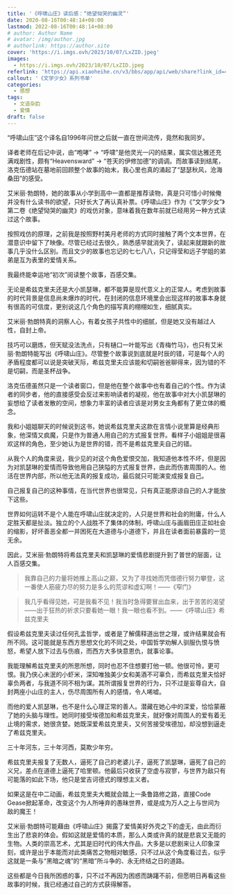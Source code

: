 ```yaml
---
title: '《呼啸山庄》读后感：“绝望恸哭的幽灵”'
date: 2020-08-16T00:48:14+08:00
lastmod: 2022-08-16T00:48:14+08:00
# author: Author Name
# avatar: /img/author.jpg
# authorlink: https://author.site
cover: 'https://i.imgs.ovh/2023/10/07/LxZID.jpeg'
images:
  - https://i.imgs.ovh/2023/10/07/LxZID.jpeg
referlink: 'https://api.xiaoheihe.cn/v3/bbs/app/api/web/share?link_id=49557111'
callout: '《文学少女》系列书单'
categories:
  - 感想
tags:
  - 文语杂韵
  - 爱情
draft: false
---
```


“呼啸山庄”这个译名自1996年问世之后就一直在世间流传，竟然和我同岁。

<!--more-->

译者老师在后记中说，由“咆哮” → “呼啸”是他灵光一闪的结果，属实信达雅还充满戏剧性，颇有“Heavensward” → “苍天的伊修加德”的调调。而故事读到结尾，洛克伍德站在墓地前回顾整个故事的始末，我心里也真的涌起了“瑟瑟秋风，沧海桑田”的感受。

艾米丽·勃朗特，她的故事从小学到高中一直都是推荐读物，真是只可惜小时候俺并没有什么读书的欲望，只好长大了再认真补票。《呼啸山庄》作为《“文学少女”》第二卷《绝望恸哭的幽灵》的戏仿对象，意味着我在数年前就已经用另一种方式读过这个故事。

按照戏仿的原理，之前我是按照野村美月老师的方式同时接触了两个文本世界，在潜意识中留下了映像。尽管已经过去很久，熟悉感早就消失了，读起来就跟新的故事几乎没什么区别。而且文少的故事也忘记的七七八八，只记得莹和远子学姐的弟弟是互为表里的爱情关系。

我最终能幸运地“初次”阅读整个故事，百感交集。

无论是希兹克里夫还是大小凯瑟琳，都不能算是现代意义上的正常人。考虑到故事的时代背景是信息尚未爆炸的时代，在封闭的信息环境里会出现这样的故事本身就有很高的可信度，更别说这几个角色的描写真的栩栩如生，细腻真实。

艾米丽·勃朗特真的洞察人心，有着女孩子共性中的细腻，但是她又没有越过人性，自封上帝。

技巧可以磨炼，但天赋没法洗点，只有樋口一叶能写出《青梅竹马》，也只有艾米丽·勃朗特能写出《呼啸山庄》。尽管整个故事说到底就是时辰的错，可是每个人的矛盾程度都可以说是突破天际，希兹克里夫应该能和切嗣爸爸聊得来，因为错的不是切嗣，而是圣杯战争。

洛克伍德虽然只是一个读者窗口，但是他在整个故事中也有着自己的个性。作为读者的同步者，他的直接感受会反过来影响读者的凝视，他在故事中对大小凯瑟琳的妄想给了读者发散的空间，想象力丰富的读者应该是对男女主角都有了更立体的概念。

我和小姐姐聊天的时候说到这书，她说希兹克里夫这款在言情小说里算是经典形象，他深情又疯魔，只是作为普通人用自己的方式报复世界。看样子小姐姐是很喜欢这样的角色，至少她认为是世界的错，而不是希兹克里夫自己的错。

从我个人的角度来说，我少见的对这个角色爱恨交加，我知道他本性不坏，但是因为对凯瑟琳的爱情而导致他用自己狭隘的方式报复世界，由此而伤害周围的人。他活在世界内部，所以他无法真的报复成功，最后就只可能演变成报复自己。

自己报复自己的这种事情，在当代世界也很常见，只有真正能原谅自己的人才能放下这些。

世界如何运转不是个人能在呼啸山庄就决定的，人只是世界和社会的附庸，什么人定胜天都是扯淡。独立的个人战胜不了集体的体制，呼啸山庄与画眉田庄正如社会的缩影，好坏善恶全都一并困死在大道德与小道德下，并且在读者面前暴露的一览无余。

因此，艾米丽·勃朗特将希兹克里夫和凯瑟琳的爱情悲剧提升到了普世的层面，让人百感交集。

> 我靠自己的力量将她推上高山之巅，又为了寻找她而凭借德行努力攀登，这一番使人筋疲力尽的努力是多么的荒谬和虚幻啊！——《窄门》

> 我几乎看得见她，可是我看不见！我当时急得要冒出血来，出于苦苦的渴望——出于狂热的祈求只要看她一眼！我一眼也看不到。——《呼啸山庄》希兹克里夫

假设希兹克里夫读过任何孔孟哲学，或者是了解儒释道出世之理，或许结果就会有所不同。这可能就是东西方思想文化的不同之处，中国哲学劝解人驯服仇恨与愤怒，希望人放下过去与伤痕，而西方大多快意恩仇，就事论事。

我能理解希兹克里夫的所思所想，同时也忍不住想要打他一顿。他很可怜，更可恨。我乃侠心未泯的小虾米，深知唯独美少女和美酒不可辜负，而希兹克里夫恰好辜负两者，与我道不同不相为谋。其所谓报复世界的行为，只不过是妄尊自大，自封两座小山庄的主人，伤尽周围所有人的感情，令人唏嘘。

而他的爱人凯瑟琳，也不是什么心理正常的善人。潜藏在她心中的深爱，恰恰蒙蔽了她的头脑与理性。她同时接受埃德加和希兹克里夫，就好像对周围人的爱有着无止境的需求，她很贪婪。她既深爱希兹克里夫，又何苦接受埃德加，却没想到逼走了希兹克里夫。

三十年河东，三十年河西，莫欺少年穷。

希兹克里夫报复了无数人，逼死了自己的老婆儿子，逼死了凯瑟琳，逼死了自己的义兄，差点在道德上逼死了哈里顿。他最后只收获了空虚与寂寥，与世界为敌只有可能落的如此下场，他只是堂吉诃德式的理想主义者。

如果这是在中二动画，希兹克里夫大概就会踏上一条鲁路修之路，直接Code Gease掀起革命，改变这个为人所唾弃的愚昧世界，或是成为万人之上与世间为敌的魔王！

艾米丽·勃朗特可能藉由《呼啸山庄》揭露了爱情美好外壳之下的虚无，由此而衍生出了悲哀的体会。假如这就是爱情的本质，那么人类或许真的就是悲哀又无能的生物。人类的崇高艺术，尤其是旧时代的伟大作品，大多是以悲剧来让人印象深刻，或许是出于本能而对此类痛苦之物相对敏感，只不过从这个角度看过去，似乎这就是一条与“黑暗之魂”的“黑暗”所斗争的、永无终结之日的道路。

这些都是今日我所困惑的事，只不过不再因为困惑而踌躇不前，但愿明日再看这些故事的时候，我已经通过自己的方式获得解答。